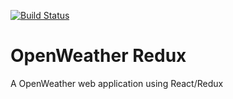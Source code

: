 [![Build Status](https://travis-ci.org/lucaskatayama/openweather-redux.svg?branch=master)](https://travis-ci.org/lucaskatayama/openweather-redux)

# OpenWeather Redux
A OpenWeather web application using React/Redux
